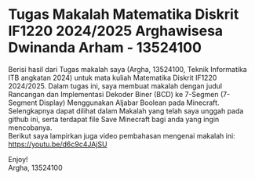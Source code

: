 # Tugas Makalah Matematika Diskrit IF1220 2024/2025 Arghawisesa Dwinanda Arham - 13524100

Berisi hasil dari Tugas makalah saya (Argha, 13524100, Teknik Informatika ITB angkatan 2024) untuk mata kuliah Matematika Diskrit IF1220 2024/2025. Dalam tugas ini, saya membuat makalah dengan judul Rancangan dan Implementasi Dekoder Biner (BCD) ke 7-Segmen (7-Segment Display) Menggunakan Aljabar Boolean pada Minecraft. Selengkapnya dapat dilihat dalam Makalah yang telah saya unggah pada github ini, serta terdapat file Save Minecraft bagi anda yang ingin mencobanya.
</br>
Berikut saya lampirkan juga video pembahasan mengenai makalah ini:
https://youtu.be/d6c9c4JAjSU

Enjoy!
</br>
Argha, 13524100
